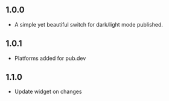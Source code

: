 ## 1.0.0

* A simple yet beautiful switch for dark/light mode published.

## 1.0.1

* Platforms added for pub.dev

## 1.1.0

* Update widget on changes